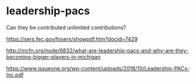 # leadership-pacs
Can they be contributed unlimited contributions?

https://sers.fec.gov/fosers/showpdf.htm?docid=7429

http://mcfn.org/node/6832/what-are-leadership-pacs-and-why-are-they-becoming-bigger-players-in-michigan

https://www.issueone.org/wp-content/uploads/2018/10/Leadership-PACs-Inc.pdf
